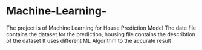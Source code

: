 # Machine-Learning-

The project is of Machine Learning for House Prediction Model 
The date file contains the dataset for the prediction, housing file contains the describtion of the dataset 
It uses different ML Algorithm to the accurate result   
